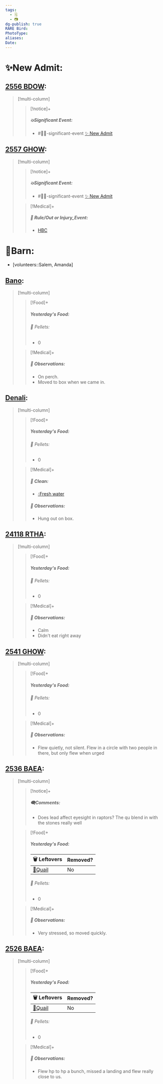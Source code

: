 ```yaml
---
tags:
  - 🗒️
  - 📷
dg-publish: true
RARE Bird: 
PhotoType: 
aliases: 
Date: 
---
```


# ✨New Admit:

## [2556 BDOW](../RARE%20Birds/2556%20BDOW.md):
> [!multi-column]
>
>> [!notice]+
>> ##### 💥Significant Event:
>> - #🦅💥-significant-event [✨ New Admit](../Admin/Codes/New%20Admit.md)
>>

## [2557 GHOW](../RARE%20Birds/2557%20GHOW.md):
> [!multi-column]
>
>> [!notice]+
>> ##### 💥Significant Event:
>> - #🦅💥-significant-event [✨ New Admit](../Admin/Codes/New%20Admit.md)
>>
>
>> [!Medical]+
>> ##### 🥼 Rule/Out or Injury_Event:
>>- [HBC](../Admin/Codes/HBC.md)

# 🏡Barn:
- [volunteers::Salem, Amanda]

## [Bano](../RARE%20Birds/Ed%20Birds/Bano.md):
> [!multi-column]
>
>> [!Food]+
>> ##### Yesterday's Food:
>>###### 💩 Pellets:
>>- 0
>
>> [!Medical]+
>> ##### 🔭 Observations:
>> - On perch.
>> - Moved to box when we came in.

## [Denali](../RARE%20Birds/Ed%20Birds/Denali.md):
> [!multi-column]
>
>> [!Food]+
>> ##### Yesterday's Food:
>>###### 💩 Pellets:
>>- 0
>>
>
>> [!Medical]+
>>##### 🫧 Clean:
>>- [💧Fresh water](../Admin/Codes/Fresh%20water.md)
>>
>> ##### 🔭 Observations:
>> - Hung out on box.

## [24118 RTHA](../RARE%20Birds/24118%20RTHA.md):
> [!multi-column]
>
>> [!Food]+
>> ##### Yesterday's Food:
>>###### 💩 Pellets:
>>- 0
>
>> [!Medical]+
>> ##### 🔭 Observations:
>> - Calm
>> - Didn't eat right away

## [2541 GHOW](../RARE%20Birds/2541%20GHOW.md):
> [!multi-column]
>
>> [!Food]+
>> ##### Yesterday's Food:
>>###### 💩 Pellets:
>>- 0
>>
>
>> [!Medical]+
>> ##### 🔭 Observations:
>> - Flew quietly, not silent. Flew in a circle with two people in there, but only flew when urged

## [2536 BAEA](../RARE%20Birds/2536%20BAEA.md):
> [!multi-column]
>
>> [!notice]+
>> ##### 🗨️Comments:
>> - Does lead affect eyesight in raptors? The qu blend in with the stones really well
>
>> [!Food]+
>> ##### Yesterday's Food:
>> |🗑️ Leftovers| Removed?
>> |---|---|
>>|[🐥Quail](../Admin/Codes/Food/Quail.md)|No|
>>
>>###### 💩 Pellets:
>>- 0
>
>> [!Medical]+
>> ##### 🔭 Observations:
>> - Very stressed, so moved quickly.

## [2526 BAEA](../RARE%20Birds/2526%20BAEA.md):
> [!multi-column]
>
>> [!Food]+
>> ##### Yesterday's Food:
>> |🗑️ Leftovers| Removed?
>> |---|---|
>>|[🐥Quail](../Admin/Codes/Food/Quail.md)|No|
>>
>>###### 💩 Pellets:
>>- 0
>>
>
>> [!Medical]+
>> ##### 🔭 Observations:
>> - Flew hp to hp a bunch, missed a landing and flew really close to us.

